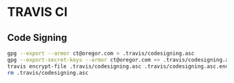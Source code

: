 # TRAVIS CI

## Code Signing

```bash
gpg --export --armor ct@oregor.com > .travis/codesigning.asc
gpg --export-secret-keys --armor ct@oregor.com >> .travis/codesigning.asc
travis encrypt-file .travis/codesigning.asc .travis/codesigning.asc.enc
rm .travis/codesigning.asc
```
